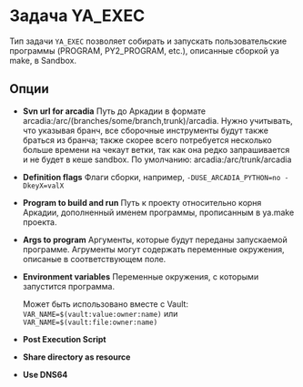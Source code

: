 # Задача YA_EXEC

Тип задачи `YA_EXEC` позволяет собирать и запускать пользовательские программы (PROGRAM, PY2_PROGRAM, etc.), описанные сборкой ya make, в Sandbox.

## Опции
* **Svn url for arcadia**
Путь до Аркадии в формате arcadia:/arc/(branches/some/branch,trunk)/arcadia.
Нужно учитывать, что указывая бранч, все сборочные инструменты будут также браться из бранча; также скорее всего потребуется несколько больше времени на чекаут ветки, так как она редко запрашивается и не будет в кеше sandbox.
По умолчанию: arcadia:/arc/trunk/arcadia

* **Definition flags**
Флаги сборки, например, `-DUSE_ARCADIA_PYTHON=no -DkeyX=valX`

* **Program to build and run**
Путь к проекту относительно корня Аркадии, дополненный именем программы, прописанным в ya.make проекта.
  
* **Args to program**
Аргументы, которые будут переданы запускаемой программе. Агрументы могут содержать переменные окружения, описаные в соответствующем поле.
  
* **Environment variables**
Переменные окружения, с которыми запустится программа.

  Может быть использовано вместе с Vault:
  `VAR_NAME=$(vault:value:owner:name)` или `VAR_NAME=$(vault:file:owner:name)`

* **Post Execution Script**

* **Share directory as resource**

* **Use DNS64**

